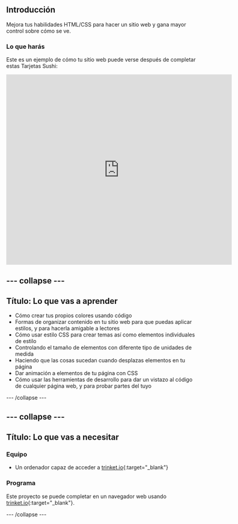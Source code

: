 ## Introducción

Mejora tus habilidades HTML/CSS para hacer un sitio web y gana mayor control sobre cómo se ve.

### Lo que harás

Este es un ejemplo de cómo tu sitio web puede verse después de completar estas Tarjetas Sushi:

<div class="trinket">
  <iframe src="https://trinket.io/embed/html/0e7f7e6713?outputOnly=true&start=result" width="600" height="505" frameborder="0" marginwidth="0" marginheight="0" allowfullscreen>
  </iframe>
</div>

## \--- collapse \---

## Título: Lo que vas a aprender

+ Cómo crear tus propios colores usando código
+ Formas de organizar contenido en tu sitio web para que puedas aplicar estilos, y para hacerla amigable a lectores
+ Cómo usar estilo CSS para crear temas así como elementos individuales de estilo
+ Controlando el tamaño de elementos con diferente tipo de unidades de medida
+ Haciendo que las cosas sucedan cuando desplazas elementos en tu página
+ Dar animación a elementos de tu página con CSS
+ Cómo usar las herramientas de desarrollo para dar un vistazo al código de cualquier página web, y para probar partes del tuyo

\--- /collapse \---

## \--- collapse \---

## Título: Lo que vas a necesitar

### Equipo

+ Un ordenador capaz de acceder a [trinket.io](https://trinket.io){:target="_blank"}

### Programa

Este proyecto se puede completar en un navegador web usando [trinket.io](https://trinket.io){:target="_blank"}.

\--- /collapse \---